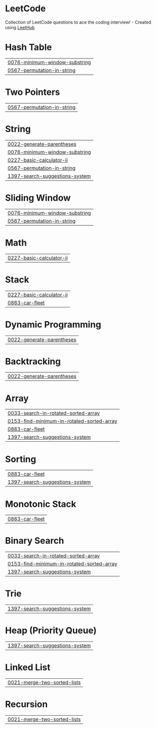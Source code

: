 # LeetCode
Collection of LeetCode questions to ace the coding interview! - Created using [LeetHub](https://github.com/QasimWani/LeetHub)


# Hash Table
|  |
| ------- |
| [0076-minimum-window-substring](https://github.com/a8901147/LeetCode/tree/master/0076-minimum-window-substring) |
| [0567-permutation-in-string](https://github.com/a8901147/LeetCode/tree/master/0567-permutation-in-string) |
# Two Pointers
|  |
| ------- |
| [0567-permutation-in-string](https://github.com/a8901147/LeetCode/tree/master/0567-permutation-in-string) |
# String
|  |
| ------- |
| [0022-generate-parentheses](https://github.com/a8901147/LeetCode/tree/master/0022-generate-parentheses) |
| [0076-minimum-window-substring](https://github.com/a8901147/LeetCode/tree/master/0076-minimum-window-substring) |
| [0227-basic-calculator-ii](https://github.com/a8901147/LeetCode/tree/master/0227-basic-calculator-ii) |
| [0567-permutation-in-string](https://github.com/a8901147/LeetCode/tree/master/0567-permutation-in-string) |
| [1397-search-suggestions-system](https://github.com/a8901147/LeetCode/tree/master/1397-search-suggestions-system) |
# Sliding Window
|  |
| ------- |
| [0076-minimum-window-substring](https://github.com/a8901147/LeetCode/tree/master/0076-minimum-window-substring) |
| [0567-permutation-in-string](https://github.com/a8901147/LeetCode/tree/master/0567-permutation-in-string) |
# Math
|  |
| ------- |
| [0227-basic-calculator-ii](https://github.com/a8901147/LeetCode/tree/master/0227-basic-calculator-ii) |
# Stack
|  |
| ------- |
| [0227-basic-calculator-ii](https://github.com/a8901147/LeetCode/tree/master/0227-basic-calculator-ii) |
| [0883-car-fleet](https://github.com/a8901147/LeetCode/tree/master/0883-car-fleet) |
# Dynamic Programming
|  |
| ------- |
| [0022-generate-parentheses](https://github.com/a8901147/LeetCode/tree/master/0022-generate-parentheses) |
# Backtracking
|  |
| ------- |
| [0022-generate-parentheses](https://github.com/a8901147/LeetCode/tree/master/0022-generate-parentheses) |
# Array
|  |
| ------- |
| [0033-search-in-rotated-sorted-array](https://github.com/a8901147/LeetCode/tree/master/0033-search-in-rotated-sorted-array) |
| [0153-find-minimum-in-rotated-sorted-array](https://github.com/a8901147/LeetCode/tree/master/0153-find-minimum-in-rotated-sorted-array) |
| [0883-car-fleet](https://github.com/a8901147/LeetCode/tree/master/0883-car-fleet) |
| [1397-search-suggestions-system](https://github.com/a8901147/LeetCode/tree/master/1397-search-suggestions-system) |
# Sorting
|  |
| ------- |
| [0883-car-fleet](https://github.com/a8901147/LeetCode/tree/master/0883-car-fleet) |
| [1397-search-suggestions-system](https://github.com/a8901147/LeetCode/tree/master/1397-search-suggestions-system) |
# Monotonic Stack
|  |
| ------- |
| [0883-car-fleet](https://github.com/a8901147/LeetCode/tree/master/0883-car-fleet) |
# Binary Search
|  |
| ------- |
| [0033-search-in-rotated-sorted-array](https://github.com/a8901147/LeetCode/tree/master/0033-search-in-rotated-sorted-array) |
| [0153-find-minimum-in-rotated-sorted-array](https://github.com/a8901147/LeetCode/tree/master/0153-find-minimum-in-rotated-sorted-array) |
| [1397-search-suggestions-system](https://github.com/a8901147/LeetCode/tree/master/1397-search-suggestions-system) |
# Trie
|  |
| ------- |
| [1397-search-suggestions-system](https://github.com/a8901147/LeetCode/tree/master/1397-search-suggestions-system) |
# Heap (Priority Queue)
|  |
| ------- |
| [1397-search-suggestions-system](https://github.com/a8901147/LeetCode/tree/master/1397-search-suggestions-system) |
# Linked List
|  |
| ------- |
| [0021-merge-two-sorted-lists](https://github.com/a8901147/LeetCode/tree/master/0021-merge-two-sorted-lists) |
# Recursion
|  |
| ------- |
| [0021-merge-two-sorted-lists](https://github.com/a8901147/LeetCode/tree/master/0021-merge-two-sorted-lists) |